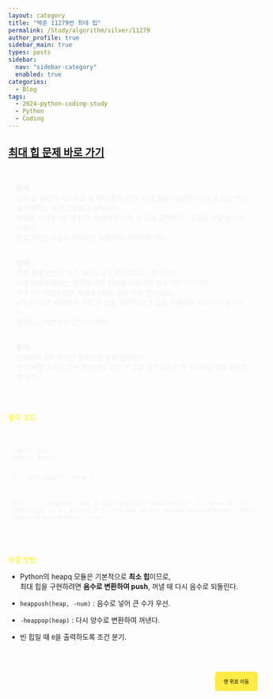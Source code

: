 ```yaml
---
layout: category
title: "백준 11279번 최대 힙"
permalink: /Study/algorithm/silver/11279
author_profile: true
sidebar_main: true
types: posts
sidebar:
  nav: "sidebar-category"
  enabled: true
categories:
  - Blog
tags:
  - 2024-python-coding-study
  - Python
  - Coding
---
```


## [최대 힙 문제 바로 가기](https://www.acmicpc.net/problem/11279)

<div style="border: 1px solid rgba(255, 255, 255, 0.2); padding: 15px; border-radius: 5px; background-color: rgba(255, 255, 255, 0.05); color: #f1f1f1; text-align: left;">

<b>문제:</b><br>
널리 잘 알려진 자료구조 중 최대 힙이 있다. 최대 힙을 이용하여 다음과 같은 연산을 지원하는 프로그램을 작성하시오.<br>
배열에 자연수 x를 넣는다. 배열에서 가장 큰 값을 출력하고, 그 값을 배열에서 제거한다.<br>
프로그램은 처음에 비어있는 배열에서 시작하게 된다.<br><br>

<b>입력:</b><br>
첫째 줄에 연산의 개수 N(1 ≤ N ≤ 100,000)이 주어진다.  
다음 N개의 줄에는 연산에 대한 정보를 나타내는 정수 x가 주어진다.  
만약 x가 자연수라면 배열에 x라는 값을 넣는 연산이고,  
x가 0이라면 배열에서 가장 큰 값을 출력하고 그 값을 배열에서 제거하는 경우이다.  
입력되는 자연수는 2³¹보다 작다.<br><br>

<b>출력:</b><br>
입력에서 0이 주어진 횟수만큼 답을 출력한다.  
만약 배열이 비어 있는 경우인데 가장 큰 값을 출력하라고 한 경우에는 0을 출력하면 된다.<br>

</div>

<br>

<span style="color:yellow">풀이 코드</span>

<link rel="stylesheet" href="https://cdnjs.cloudflare.com/ajax/libs/highlight.js/11.8.0/styles/atom-one-dark.min.css">
<script src="https://cdnjs.cloudflare.com/ajax/libs/highlight.js/11.8.0/highlight.min.js"></script>
<script>hljs.highlightAll();</script>

<div style="padding: 8px; border: 1px solid rgba(255, 255, 255, 0.2); border-radius: 5px; background-color: rgba(255, 255, 255, 0.05); color: #f1f1f1; width: 100%; text-align: left; font-family: monospace;">
<pre><code class="python">
import sys
import heapq

n = int(input())
heap = []

for _ in range(n):
    num = int(sys.stdin.readline())
    if num == 0:
        if len(heap) == 0:
            print('0')
            continue
        print(-heapq.heappop(heap))
    else:
        heapq.heappush(heap, -num)
</code></pre>
</div>

<br>

<span style="color:yellow">해결 방법:</span><br>

- Python의 heapq 모듈은 기본적으로 **최소 힙**이므로,  
  최대 힙을 구현하려면 **음수로 변환하여 push**, 꺼낼 때 다시 음수로 되돌린다.<br>

- `heappush(heap, -num)` : 음수로 넣어 큰 수가 우선.<br>
- `-heappop(heap)` : 다시 양수로 변환하여 꺼낸다.<br>

- 빈 힙일 때 `0`을 출력하도록 조건 분기.<br>

<br>

<div style="text-align: right; margin-top: 30px;">
  <button onclick="scrollToTop()" style="
    padding: 10px 15px; 
    background-color: #FFEB46; 
    color: black; 
    border: 2px solid #FFEB46; 
    border-radius: 5px; 
    cursor: pointer; 
    font-size: 10px;">
    맨 위로 이동
  </button>
</div>

<script>
  function scrollToTop() {
    window.scrollTo({ top: 0, behavior: 'smooth' });
  }
</script>
